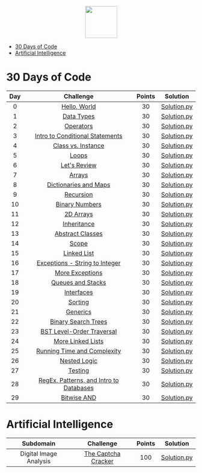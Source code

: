 <p align="center">
    <a href="https://www.hackerrank.com/zepman85">
        <img height=85 src="https://d3keuzeb2crhkn.cloudfront.net/hackerrank/assets/styleguide/logo_wordmark-f5c5eb61ab0a154c3ed9eda24d0b9e31.svg">
    </a>
</p>

* [30 Days of Code](#30-days-of-code)
* [Artificial Intelligence](#artificial-intelligence)


# 30 Days of Code

| Day |                                                Challenge                                                | Points |                                                                                   Solution                                                                                  |
|:---:|:-------------------------------------------------------------------------------------------------------:|:------:|:---------------------------------------------------------------------------------------------------------------------------------------------------------------------------:|
|  0  | [Hello, World](https://www.hackerrank.com/challenges/30-hello-world)                                    |   30   | [Solution.py](https://github.com/zepman85/myHackerRankSolutions/blob/master/30%20Days%20of%20Code/Day%2000%20-%20Hello%2C%20World/Solution.py)                       |
|  1  | [Data Types](https://www.hackerrank.com/challenges/30-data-types)                                       |   30   | [Solution.py](https://github.com/zepman85/myHackerRankSolutions/blob/master/30%20Days%20of%20Code/Day%2001%20-%20Data%20Types/Solution.py)                           |
|  2  | [Operators](https://www.hackerrank.com/challenges/30-operators)                                         |   30   | [Solution.py](https://github.com/zepman85/myHackerRankSolutions/blob/master/30%20Days%20of%20Code/Day%2002%20-%20Operators/Solution.py)                              |
|  3  | [Intro to Conditional Statements](https://www.hackerrank.com/challenges/30-conditional-statements)      |   30   | [Solution.py](https://github.com/zepman85/myHackerRankSolutions/blob/master/30%20Days%20of%20Code/Day%2003%20-%20Intro%20to%20Conditional%20Statements/Solution.py)  |
|  4  | [Class vs. Instance](https://www.hackerrank.com/challenges/30-class-vs-instance)                        |   30   | [Solution.py](https://github.com/zepman85/myHackerRankSolutions/blob/master/30%20Days%20of%20Code/Day%2004%20-%20Class%20vs.%20Instance/Solution.py)                 |
|  5  | [Loops](https://www.hackerrank.com/challenges/30-loops)                                                 |   30   | [Solution.py](https://github.com/zepman85/myHackerRankSolutions/blob/master/30%20Days%20of%20Code/Day%2005%20-%20Loops/Solution.py)                                  |
|  6  | [Let's Review](https://www.hackerrank.com/challenges/30-review-loop)                                    |   30   | [Solution.py](https://github.com/zepman85/myHackerRankSolutions/blob/master/30%20Days%20of%20Code/Day%2006%20-%20Let's%20Review/Solution.py)                         |
|  7  | [Arrays](https://www.hackerrank.com/challenges/30-arrays)                                               |   30   | [Solution.py](https://github.com/zepman85/myHackerRankSolutions/blob/master/30%20Days%20of%20Code/Day%2007%20-%20Arrays/Solution.py)                                 |
|  8  | [Dictionaries and Maps](https://www.hackerrank.com/challenges/30-dictionaries-and-maps)                 |   30   | [Solution.py](https://github.com/zepman85/myHackerRankSolutions/blob/master/30%20Days%20of%20Code/Day%2008%20-%20Dictionaries%20and%20Maps/Solution.py)              |
|  9  | [Recursion](https://www.hackerrank.com/challenges/30-recursion)                                         |   30   | [Solution.py](https://github.com/zepman85/myHackerRankSolutions/blob/master/30%20Days%20of%20Code/Day%2009%20-%20Recursion%203/Solution.py)                          |
|  10 | [Binary Numbers](https://www.hackerrank.com/challenges/30-binary-numbers)                               |   30   | [Solution.py](https://github.com/zepman85/myHackerRankSolutions/blob/master/30%20Days%20of%20Code/Day%2010%20-%20Binary%20Numbers/Solution.py)                       |
|  11 | [2D Arrays](https://www.hackerrank.com/challenges/30-2d-arrays)                                         |   30   | [Solution.py](https://github.com/zepman85/myHackerRankSolutions/blob/master/30%20Days%20of%20Code/Day%2011%20-%202D%20Arrays/Solution.py)                            |
|  12 | [Inheritance](https://www.hackerrank.com/challenges/30-inheritance)                                     |   30   | [Solution.py](https://github.com/zepman85/myHackerRankSolutions/blob/master/30%20Days%20of%20Code/Day%2012%20-%20Inheritance/Solution.py)                            |
|  13 | [Abstract Classes](https://www.hackerrank.com/challenges/30-abstract-classes)                           |   30   | [Solution.py](https://github.com/zepman85/myHackerRankSolutions/blob/master/30%20Days%20of%20Code/Day%2013%20-%20Abstract%20Classes/Solution.py)                     |
|  14 | [Scope](https://www.hackerrank.com/challenges/30-scope)                                                 |   30   | [Solution.py](https://github.com/zepman85/myHackerRankSolutions/blob/master/30%20Days%20of%20Code/Day%2014%20-%20Scope/Solution.py)                                  |
|  15 | [Linked List](https://www.hackerrank.com/challenges/30-linked-list)                                     |   30   | [Solution.py](https://github.com/zepman85/myHackerRankSolutions/blob/master/30%20Days%20of%20Code/Day%2015%20-%20Linked%20List/Solution.py)                          |
|  16 | [Exceptions - String to Integer](https://www.hackerrank.com/challenges/30-exceptions-string-to-integer) |   30   | [Solution.py](https://github.com/zepman85/myHackerRankSolutions/blob/master/30%20Days%20of%20Code/Day%2016%20-%20Exceptions%20-%20String%20to%20Integer/Solution.py) |
|  17 | [More Exceptions](https://www.hackerrank.com/challenges/30-more-exceptions)                             |   30   | [Solution.py](https://github.com/zepman85/myHackerRankSolutions/blob/master/30%20Days%20of%20Code/Day%2017%20-%20More%20Exceptions/Solution.py)                      |
|  18 | [Queues and Stacks](https://www.hackerrank.com/challenges/30-queues-stacks)                             |   30   | [Solution.py](https://github.com/zepman85/myHackerRankSolutions/blob/master/30%20Days%20of%20Code/Day%2018%20-%20Queues%20and%20Stacks/Solution.py)                  |
|  19 | [Interfaces](https://www.hackerrank.com/challenges/30-interfaces)                                       |   30   | [Solution.py](https://github.com/zepman85/myHackerRankSolutions/blob/master/30%20Days%20of%20Code/Day%2019%20-%20Interfaces/Solution.py)                             |
|  20 | [Sorting](https://www.hackerrank.com/challenges/30-sorting)                                             |   30   | [Solution.py](https://github.com/zepman85/myHackerRankSolutions/blob/master/30%20Days%20of%20Code/Day%2020%20-%20Sorting/Solution.py)                                |
|  21 | [Generics](https://www.hackerrank.com/challenges/30-generics)                                           |   30   | [Solution.py](https://github.com/zepman85/myHackerRankSolutions/blob/master/30%20Days%20of%20Code/Day%2021%20-%20Generics/Solution.cpp)                              |
|  22 | [Binary Search Trees](https://www.hackerrank.com/challenges/30-binary-search-trees)                     |   30   | [Solution.py](https://github.com/zepman85/myHackerRankSolutions/blob/master/30%20Days%20of%20Code/Day%2022%20-%20Binary%20Search%20Trees/Solution.py)                |
|  23 | [BST Level-Order Traversal](https://www.hackerrank.com/challenges/30-binary-trees)                      |   30   | [Solution.py](https://github.com/zepman85/myHackerRankSolutions/blob/master/30%20Days%20of%20Code/Day%2023%20-%20BST%20Level-Order%20Traversal/Solution.py)          |
|  24 | [More Linked Lists](https://www.hackerrank.com/challenges/30-linked-list-deletion)                      |   30   | [Solution.py](https://github.com/zepman85/myHackerRankSolutions/blob/master/30%20Days%20of%20Code/Day%2024%20-%20More%20Linked%20Lists/Solution.py)                  |
|  25 | [Running Time and Complexity](https://www.hackerrank.com/challenges/30-running-time-and-complexity)     |   30   | [Solution.py](https://github.com/zepman85/myHackerRankSolutions/blob/master/30%20Days%20of%20Code/Day%2025%20-%20Running%20Time%20and%20Complexity/Solution.py)      |
|  26 | [Nested Logic](https://www.hackerrank.com/challenges/30-nested-logic)                                   |   30   | [Solution.py](https://github.com/zepman85/myHackerRankSolutions/blob/master/30%20Days%20of%20Code/Day%2026%20-%20Nested%20Logic/Solution.py)                         |
|  27 | [Testing](https://www.hackerrank.com/challenges/30-testing)                                             |   30   | [Solution.py](https://github.com/zepman85/myHackerRankSolutions/blob/master/30%20Days%20of%20Code/Day%2027%20-%20Testing/Solution.py)                                |
|  28 | [RegEx, Patterns, and Intro to Databases](https://www.hackerrank.com/challenges/30-regex-patterns)      |   30   | [Solution.py](https://github.com/zepman85/myHackerRankSolutions/blob/master/30%20Days%20of%20Code/Day%2028%20-%20RegEx%2C%20Patterns%2C%20and%20Intro%20to%20Databases/Solution.py)  |
|  29 | [Bitwise AND](https://www.hackerrank.com/challenges/30-bitwise-and)                                     |   30   | [Solution.py](https://github.com/zepman85/myHackerRankSolutions/blob/master/30%20Days%20of%20Code/Day%2029%20-%20Bitwise%20AND/Solution.py)                          |

# Artificial Intelligence

|        Subdomain        |                                                              Challenge                                                              | Points |                                                                                  Solution                                                                                 |
|:-----------------------:|:-----------------------------------------------------------------------------------------------------------------------------------:|:------:|:-------------------------------------------------------------------------------------------------------------------------------------------------------------------------:|
| Digital Image Analysis  | [The Captcha Cracker](https://www.hackerrank.com/challenges/the-captcha-cracker/)                                                   |   100  | [Solution.py](https://github.com/zepman85/myHackerRankSolutions/blob/master/Artificial%20Intelligence/Digital%20Image%20Analysis/The%20Captcha%20Cracker/Solution.py)     |
